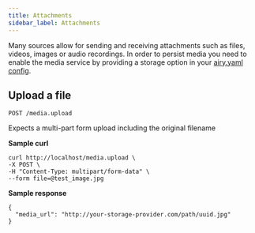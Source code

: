 ```yaml
---
title: Attachments
sidebar_label: Attachments
---
```


Many sources allow for sending and receiving attachments such as files, videos, images or audio recordings. In order
to persist media you need to enable the media service by providing a storage option in your [airy.yaml config](getting-started/installation/configuration.md).

## Upload a file

`POST /media.upload`

Expects a multi-part form upload including the original filename

**Sample curl**

```shell script
curl http://localhost/media.upload \
-X POST \
-H "Content-Type: multipart/form-data" \
--form file=@test_image.jpg
```

**Sample response**

```json5
{
  "media_url": "http://your-storage-provider.com/path/uuid.jpg"
}
```
